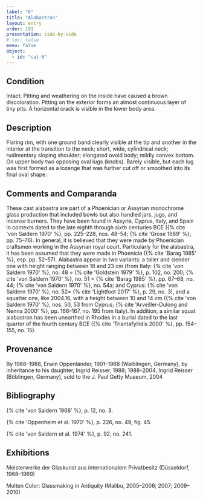 ```yaml
---
label: "6"
title: "Alabastron"
layout: entry
order: 191
presentation: side-by-side
# toc: false
menu: false
object:
  - id: "cat-6"
---
```


## Condition

Intact. Pitting and weathering on the inside have caused a brown discoloration. Pitting on the exterior forms an almost continuous layer of tiny pits. A horizontal crack is visible in the lower body area.

## Description

Flaring rim, with one ground band clearly visible at the tip and another in the interior at the transition to the neck; short, wide, cylindrical neck; rudimentary sloping shoulder; elongated ovoid body; mildly convex bottom. On upper body two opposing oval lugs (knobs). Barely visible, but each lug was first formed as a lozenge that was further cut off or smoothed into its final oval shape.

## Comments and Comparanda

These cast alabastra are part of a Phoenician or Assyrian monochrome glass production that included bowls but also handled jars, jugs, and incense burners. They have been found in Assyria, Cyprus, Italy, and Spain in contexts dated to the late eighth through sixth centuries BCE ({% cite 'von Saldern 1970' %}, pp. 225–228, nos. 48–54; {% cite 'Grose 1989' %}, pp. 75–76). In general, it is believed that they were made by Phoenician craftsmen working in the Assyrian royal court. Particularly for the alabastra, it has been assumed that they were made in Phoenicia ({% cite 'Barag 1985' %}, esp. pp. 52–57). Alabastra appear in two variants: a taller and slender one with height ranging between 18 and 23 cm (from Italy: {% cite 'von Saldern 1970' %}, no. 48 = {% cite 'Goldstein 1979' %}, p. 102, no. 200; {% cite 'von Saldern 1970' %}, no. 51 = {% cite 'Barag 1985' %}, pp. 67–68, no. 44; {% cite 'von Saldern 1970' %}, no. 54a; and Cyprus: {% cite 'von Saldern 1970' %}, no. 52= {% cite 'Lightfoot 2017' %}, p. 29, no. 3), and a squatter one, like 2004.16, with a height between 10 and 14 cm ({% cite 'von Saldern 1970' %}, nos. 50, 53 from Cyprus; {% cite 'Arveiller-Dulong and Nenna 2000' %}, pp. 166–167, no. 195 from Italy). In addition, a similar squat alabastron has been unearthed in Rhodes in a burial dated to the last quarter of the fourth century BCE ({% cite 'Triantafyllidis 2000' %}, pp. 154–155, no. 15).

## Provenance

By 1968–1988, Erwin Oppenländer, 1901–1988 (Waiblingen, Germany), by inheritance to his daughter, Ingrid Reisser, 1988; 1988–2004, Ingrid Reisser (Böblingen, Germany), sold to the J. Paul Getty Museum, 2004

## Bibliography

{% cite 'von Saldern 1968' %}, p. 12, no. 3.

{% cite 'Oppenheim et al. 1970' %}, p. 226, no. 49, fig. 45.

{% cite 'von Saldern et al. 1974' %}, p. 92, no. 241.

## Exhibitions

Meisterwerke der Glaskunst aus internationalem Privatbesitz (Düsseldorf, 1968–1969)

Molten Color: Glassmaking in Antiquity (Malibu, 2005–2006; 2007; 2009–2010)